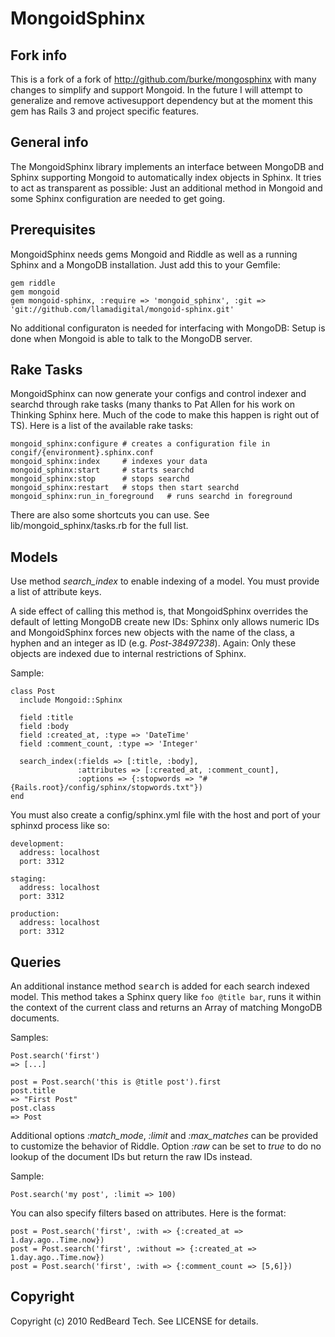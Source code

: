 # MongoidSphinx

## Fork info

This is a fork of a fork of http://github.com/burke/mongosphinx with many 
changes to simplify and support Mongoid. In the future I will attempt to 
generalize and remove activesupport dependency but at the moment this gem has
Rails 3 and project specific features.

## General info

The MongoidSphinx library implements an interface between MongoDB and Sphinx 
supporting Mongoid to automatically index objects in Sphinx. It tries to
act as transparent as possible: Just an additional method in Mongoid
and some Sphinx configuration are needed to get going.

## Prerequisites

MongoidSphinx needs gems Mongoid and Riddle as well as a running Sphinx
and a MongoDB installation. Just add this to your Gemfile:

    gem riddle
    gem mongoid
    gem mongoid-sphinx, :require => 'mongoid_sphinx', :git => 'git://github.com/llamadigital/mongoid-sphinx.git'

No additional configuraton is needed for interfacing with MongoDB: Setup is
done when Mongoid is able to talk to the MongoDB server.

## Rake Tasks

MongoidSphinx can now generate your configs and control indexer and searchd through rake 
tasks (many thanks to Pat Allen for his work on Thinking Sphinx here. Much of the code to 
make this happen is right out of TS). Here is a list of the available rake tasks:

    mongoid_sphinx:configure # creates a configuration file in congif/{environment}.sphinx.conf
    mongoid_sphinx:index     # indexes your data
    mongoid_sphinx:start     # starts searchd
    mongoid_sphinx:stop      # stops searchd
    mongoid_sphinx:restart   # stops then start searchd
    mongoid_sphinx:run_in_foreground   # runs searchd in foreground
    
There are also some shortcuts you can use. See lib/mongoid_sphinx/tasks.rb for the full list.

## Models

Use method _search_index_ to enable indexing of a model. You must provide a list of
attribute keys.

A side effect of calling this method is, that MongoidSphinx overrides the
default of letting MongoDB create new IDs: Sphinx only allows numeric IDs and
MongoidSphinx forces new objects with the name of the class, a hyphen and an
integer as ID (e.g. _Post-38497238_). Again: Only these objects are
indexed due to internal restrictions of Sphinx.

Sample:

    class Post
      include Mongoid::Sphinx

      field :title
      field :body
      field :created_at, :type => 'DateTime'
      field :comment_count, :type => 'Integer'

      search_index(:fields => [:title, :body], 
                   :attributes => [:created_at, :comment_count],
                   :options => {:stopwords => "#{Rails.root}/config/sphinx/stopwords.txt"})
    end

You must also create a config/sphinx.yml file with the host and port of your sphinxd process like so:

    development:
      address: localhost
      port: 3312
      
    staging:
      address: localhost
      port: 3312
      
    production:
      address: localhost
      port: 3312

## Queries

An additional instance method <tt>search</tt> is added for each
search indexed model. This method takes a Sphinx query like
`foo @title bar`, runs it within the context of the current class and returns
an Array of matching MongoDB documents.

Samples:

    Post.search('first')
    => [...]
    
    post = Post.search('this is @title post').first
    post.title
    => "First Post"
    post.class
    => Post

Additional options _:match_mode_, _:limit_ and
_:max_matches_ can be provided to customize the behavior of Riddle.
Option _:raw_ can be set to _true_ to do no lookup of the
document IDs but return the raw IDs instead.

Sample:

    Post.search('my post', :limit => 100)
    
You can also specify filters based on attributes. Here is the format:

    post = Post.search('first', :with => {:created_at => 1.day.ago..Time.now})
    post = Post.search('first', :without => {:created_at => 1.day.ago..Time.now})
    post = Post.search('first', :with => {:comment_count => [5,6]})

## Copyright

Copyright (c) 2010 RedBeard Tech. See LICENSE for details.
